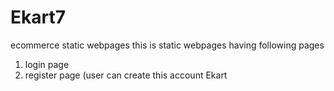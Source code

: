 # Ekart7
ecommerce static webpages
this is static webpages having following pages
1. login page
2. register page (user can create this account Ekart
